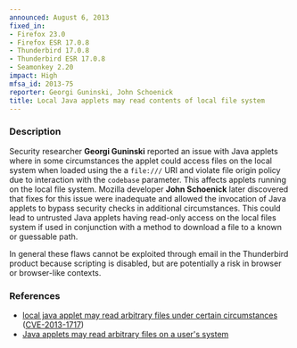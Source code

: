 ```yaml
---
announced: August 6, 2013
fixed_in:
- Firefox 23.0
- Firefox ESR 17.0.8
- Thunderbird 17.0.8
- Thunderbird ESR 17.0.8
- Seamonkey 2.20
impact: High
mfsa_id: 2013-75
reporter: Georgi Guninski, John Schoenick
title: Local Java applets may read contents of local file system
---
```


<h3>Description</h3>

<p>Security researcher <strong>Georgi Guninski</strong> reported an issue with
Java applets where in some circumstances the applet could access files on the
local system when loaded using the a <code>file:///</code> URI and violate file
origin policy due to interaction with the <code>codebase</code> parameter. This
affects applets running on the local file system. Mozilla developer <strong>John
Schoenick</strong> later discovered that fixes for this issue were inadequate
and allowed the invocation of Java applets to bypass security checks in
additional circumstances. This could lead to untrusted Java applets having
read-only access on the local files system if used in conjunction with a method
to download a file to a known or guessable path.</p>

<p class="note">In general these flaws cannot be exploited through email in the
Thunderbird product because scripting is disabled, but are potentially a risk in
browser or browser-like contexts.</p>


<h3>References</h3>

<ul>
  <li><a href="https://bugzilla.mozilla.org/show_bug.cgi?id=406541">
        local java applet may read arbitrary files under certain
circumstances</a> (<a href="http://cve.mitre.org/cgi-bin/cvename.cgi?name=CVE-2013-1717" class="ex-ref">CVE-2013-1717</a>)</li>
  <li><a href="https://bugzilla.mozilla.org/show_bug.cgi?id=738396">
         Java applets may read arbitrary files on a user's system</a>
</li></ul>



